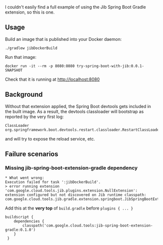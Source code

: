 I couldn't easily find a full example of using the Jib Spring Boot Gradle extension, so this is one.

## Usage

Build an image that is published into your Docker daemon:

```shell
./gradlew jibDockerBuild
```

Run that image:

```shell
docker run -it --rm -p 8080:8080 try-spring-boot-with-jib:0.0.1-SNAPSHOT
```

Check that it is running at <http://localhost:8080>

## Background

Without that extension applied, the Spring Boot devtools gets included in the built image. As a result, the devtools classloader will bootstrap as reported by the very first log:

```
ClassLoader org.springframework.boot.devtools.restart.classloader.RestartClassLoader@5e076e79
```

and will try to expose the reload service, etc.

## Failure scenarios

### Missing jib-spring-boot-extension-gradle dependency

```
* What went wrong:
Execution failed for task ':jibDockerBuild'.
> error running extension 'com.google.cloud.tools.jib.plugins.extension.NullExtension': extension configured but not discovered on Jib runtime classpath: com.google.cloud.tools.jib.gradle.extension.springboot.JibSpringBootExtension
```

Add this at the **very top** of `build.gradle` before `plugins { ... }`

```
buildscript {
    dependencies {
        classpath('com.google.cloud.tools:jib-spring-boot-extension-gradle:0.1.0')
    }
 }
```